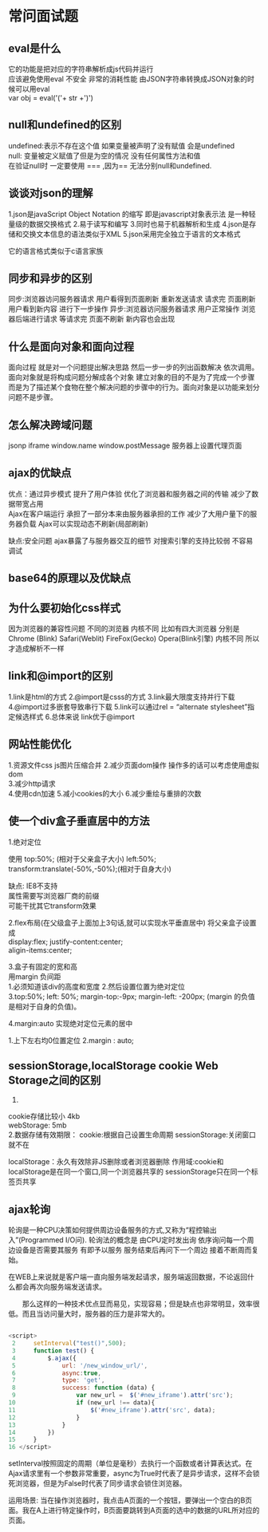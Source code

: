 # 常问面试题

## eval是什么

它的功能是把对应的字符串解析成js代码并运行   
应该避免使用eval   不安全  非常的消耗性能
由JSON字符串转换成JSON对象的时候可以用eval  
var obj = eval('('+ str +')')

##  null和undefined的区别

undefined:表示不存在这个值 如果变量被声明了没有赋值 会是undefined  
null: 变量被定义赋值了但是为空的情况  没有任何属性方法和值     
在验证null时   一定要使用 === ,因为== 无法分别null和undefined.

## 谈谈对json的理解
1.json是javaScript Object Notation 的缩写  即是javascript对象表示法  是一种轻量级的数据交换格式 
2.易于读写和编写
3.同时也易于机器解析和生成 
4.json是存储和交换文本信息的语法类似于XML
5.json采用完全独立于语言的文本格式

它的语言格式类似于c语言家族

## 同步和异步的区别   
 同步:浏览器访问服务器请求 用户看得到页面刷新 重新发送请求  请求完  页面刷新  用户看到新内容  进行下一步操作
 异步:浏览器访问服务器请求 用户正常操作  浏览器后端进行请求 等请求完  页面不刷新  新内容也会出现

## 什么是面向对象和面向过程

面向过程  就是对一个问题提出解决思路  然后一步一步的列出函数解决  依次调用。
面向对象就是将构成问题分解成各个对象  建立对象的目的不是为了完成一个步骤  而是为了描述某个食物在整个解决问题的步骤中的行为。面向对象是以功能来划分问题不是步骤。

## 怎么解决跨域问题 

jsonp 
iframe
window.name
window.postMessage
服务器上设置代理页面

## ajax的优缺点
优点：通过异步模式  提升了用户体验  优化了浏览器和服务器之间的传输  减少了数据带宽占用    
Ajax在客户端运行  承担了一部分本来由服务器承担的工作 减少了大用户量下的服务器负载  Ajax可以实现动态不刷新(局部刷新)   

缺点:安全问题   ajax暴露了与服务器交互的细节  对搜索引擎的支持比较弱  不容易调试

## base64的原理以及优缺点


##  为什么要初始化css样式

因为浏览器的兼容性问题  不同的浏览器  内核不同  比如有四大浏览器  分别是  Chrome (Blink) Safari(Weblit) FireFox(Gecko) Opera(Blink引擎) 
内核不同  所以才造成解析不一样

## link和@import的区别

1.link是html的方式
2.@import是csss的方式
3.link最大限度支持并行下载
4.@import过多嵌套导致串行下载
5.link可以通过rel = “alternate stylesheet”指定候选样式
6.总体来说  link优于@import

## 网站性能优化

1.资源文件css js图片压缩合并
2.减少页面dom操作   操作多的话可以考虑使用虚拟dom  
3.减少http请求  
4.使用cdn加速
5.减小cookies的大小
6.减少重绘与重排的次数

## 使一个div盒子垂直居中的方法

1.绝对定位  

使用
top:50%; (相对于父亲盒子大小)
left:50%;
transform:translate(-50%,-50%);(相对于自身大小)

缺点: 
IE8不支持   
属性需要写浏览器厂商的前缀  
可能干扰其它transform效果


2.flex布局(在父级盒子上面加上3句话,就可以实现水平垂直居中)
将父亲盒子设置成  
display:flex;
justify-content:center;  
aligin-items:center;

3.盒子有固定的宽和高  
用margin 负间距  
1.必须知道该div的高度和宽度
2.然后设置位置为绝对定位   
3.top:50%; left: 50%;  margin-top:-9px;  margin-left: -200px;
(margin 的负值是相对于自身的负值)。


4.margin:auto  实现绝对定位元素的居中

1.上下左右均0位置定位
2.margin : auto;

## sessionStorage,localStorage  cookie  Web Storage之间的区别  

1.
cookie存储比较小   4kb     
webStorage:   5mb  
2.数据存储有效期限：
cookie:根据自己设置生命周期
sessionStorage:关闭窗口就不在

localStorage：永久有效除非JS删除或者浏览器删除
作用域:cookie和localStorage是在同一个窗口,同一个浏览器共享的
sessionStorage只在同一个标签页共享

## ajax轮询

轮询是一种CPU决策如何提供周边设备服务的方式,又称为“程控输出入”(Programmed I/O问).
轮询法的概念是  由CPU定时发出询  依序询问每一个周边设备是否需要其服务   有即予以服务   服务结束后再问下一个周边  接着不断周而复始。

在WEB上来说就是客户端一直向服务端发起请求，服务端返回数据，不论返回什么都会再次向服务端发送请求。

　　那么这样的一种技术优点显而易见，实现容易；但是缺点也非常明显，效率很低。而且当访问量大时，服务器的压力是非常大的。


```javascript

<script>
 2     setInterval("test()",500);
 3     function test() {
 4         $.ajax({
 5             url: '/new_window_url/',
 6             async:true,
 7             type: 'get',
 8             success: function (data) {
 9                 var new_url =  $('#new_iframe').attr('src');
10                 if (new_url !== data){
11                     $('#new_iframe').attr('src', data);
12                 }
13             }
14         })
15     }
16 </script>

```

setInterval按照固定的周期（单位是毫秒）去执行一个函数或者计算表达式。在Ajax请求里有一个参数非常重要，async为True时代表了是异步请求，这样不会锁死浏览器，但是为False时代表了同步请求会锁住浏览器。

运用场景:
当在操作浏览器时，我点击A页面的一个按钮，要弹出一个空白的B页面。我在A上进行特定操作时，B页面要跳转到A页面的选中的数据的URL所对应的页面。


